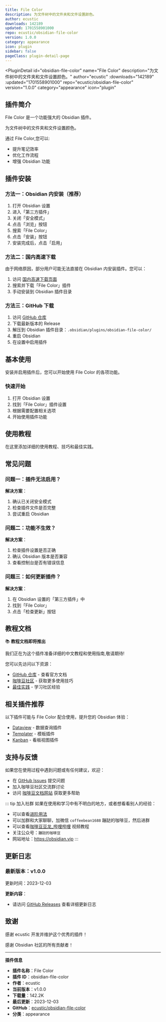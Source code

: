 ```yaml
---
title: File Color
description: 为文件树中的文件夹和文件设置颜色。
author: ecustic
downloads: 142189
updated: 1701558901000
repo: ecustic/obsidian-file-color
version: 1.0.0
category: appearance
icon: plugin
sidebar: false
pageClass: plugin-detail-page
---
```


<PluginDetail
  id="obsidian-file-color"
  name="File Color"
  description="为文件树中的文件夹和文件设置颜色。"
  author="ecustic"
  :downloads="142189"
  :updated="1701558901000"
  repo="ecustic/obsidian-file-color"
  version="1.0.0"
  category="appearance"
  icon="plugin"
>

<!-- AUTO_GENERATED_START -->
## 插件简介

File Color 是一个功能强大的 Obsidian 插件。

为文件树中的文件夹和文件设置颜色。

通过 File Color,您可以:

- 提升笔记效率
- 优化工作流程
- 增强 Obsidian 功能

<!-- AUTO_GENERATED_END -->

<!-- AUTO_GENERATED_START -->
## 插件安装

### 方法一：Obsidian 内安装（推荐）

1. 打开 Obsidian 设置
2. 进入「第三方插件」
3. 关闭「安全模式」
4. 点击「浏览」按钮
5. 搜索「File Color」
6. 点击「安装」按钮
7. 安装完成后，点击「启用」

### 方法二：国内高速下载

由于网络原因，部分用户可能无法直接在 Obsidian 内安装插件。您可以：

1. 访问 [国内高速下载页面](/zh/documentation/obsidian-plugins-download.html)
2. 搜索并下载「File Color」插件
3. 手动安装到 Obsidian 插件目录

### 方法三：GitHub 下载

1. 访问 [GitHub 仓库](https://github.com/ecustic/obsidian-file-color)
2. 下载最新版本的 Release
3. 解压到 Obsidian 插件目录：`.obsidian/plugins/obsidian-file-color/`
4. 重启 Obsidian
5. 在设置中启用插件

## 基本使用

安装并启用插件后，您可以开始使用 File Color 的各项功能。

### 快速开始

1. 打开 Obsidian 设置
2. 找到「File Color」插件设置
3. 根据需要配置相关选项
4. 开始使用插件功能

<!-- AUTO_GENERATED_END -->

<!-- CUSTOM_CONTENT_START:tutorial -->
## 使用教程

在这里添加详细的使用教程、技巧和最佳实践。

<!-- CUSTOM_CONTENT_END:tutorial -->

<!-- SHARED_CONTENT_START -->
## 常见问题

### 问题一：插件无法启用？

**解决方案**：
1. 确认已关闭安全模式
2. 检查插件文件是否完整
3. 尝试重启 Obsidian

### 问题二：功能不生效？

**解决方案**：
1. 检查插件设置是否正确
2. 确认 Obsidian 版本是否兼容
3. 查看控制台是否有错误信息

### 问题三：如何更新插件？

**解决方案**：
1. 在 Obsidian 设置的「第三方插件」中
2. 找到「File Color」
3. 点击「检查更新」按钮

## 教程文档

📚 **教程文档即将推出**

我们正在为这个插件准备详细的中文教程和使用指南,敬请期待!

您可以先访问以下资源：
- [GitHub 仓库](https://github.com/ecustic/obsidian-file-color) - 查看官方文档
- [咖啡豆社区](/zh/bases/) - 获取更多使用技巧
- [最佳实践](/zh/best-practices/) - 学习社区经验

## 相关插件推荐

以下插件可能与 File Color 配合使用，提升您的 Obsidian 体验：

- [Dataview](/zh/plugins/dataview.html) - 数据查询插件
- [Templater](/zh/plugins/templater-obsidian.html) - 模板插件
- [Kanban](/zh/plugins/obsidian-kanban.html) - 看板视图插件

## 支持与反馈

如果您在使用过程中遇到问题或有任何建议，欢迎：

- 在 [GitHub Issues](https://github.com/ecustic/obsidian-file-color/issues) 提交问题
- 加入咖啡豆社区交流群讨论
- 访问 [咖啡豆文档网站](https://obsidian.vip) 获取更多帮助

::: tip 加入社群
如果在使用和学习中有不明白的地方，或者想看看别人的经验：
- 可以查看[进阶用法](/zh/advanced)
- 可以加群和大家聊聊，加微信 `coffeebean1688` 蹦跶的咖啡豆，然后进群
- 可以查看[咖啡豆豆龙_哔哩哔哩](https://space.bilibili.com/618777356) 视频教程
- 关注公众号：`蹦跶的咖啡豆`
- 网站地址：https://obsidian.vip
:::
<!-- SHARED_CONTENT_END -->

<!-- AUTO_GENERATED_START -->
## 更新日志

### 最新版本：v1.0.0

更新时间：2023-12-03

**更新内容**：
- 请访问 [GitHub Releases](https://github.com/ecustic/obsidian-file-color/releases) 查看详细更新日志

## 致谢

感谢 ecustic 开发并维护这个优秀的插件！

感谢 Obsidian 社区的所有贡献者！

---

**插件信息**
- **插件名称**：File Color
- **插件 ID**：obsidian-file-color
- **作者**：ecustic
- **当前版本**：v1.0.0
- **下载量**：142.2K
- **最后更新**：2023-12-03
- **GitHub**：[ecustic/obsidian-file-color](https://github.com/ecustic/obsidian-file-color)
- **分类**：appearance
<!-- AUTO_GENERATED_END -->

</PluginDetail>

